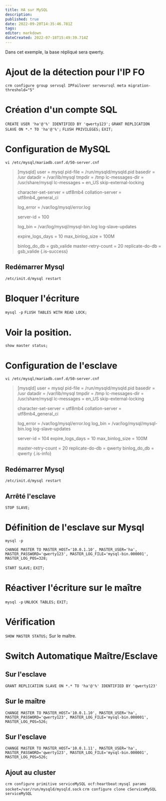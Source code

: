 ```yaml
---
title: HA sur MySQL
description: 
published: true
date: 2022-09-20T14:35:46.781Z
tags: 
editor: markdown
dateCreated: 2022-07-18T15:49:39.714Z
---
```


Dans cet exemple, la base répliqué sera qwerty.

# Ajout de la détection pour l'IP FO
`crm configure group servsql IPFailover serveursql meta migration-threshold="5"`

# Création d'un compte SQL
`CREATE USER 'ha'@'%' IDENTIFIED BY 'qwerty123';`
`GRANT REPLICATION SLAVE ON *.* TO 'ha'@'%';`
`FLUSH PRIVILEGES;`
`EXIT;`

# Configuration de MySQL
`vi /etc/mysql/mariadb.conf.d/50-server.cnf`

>[mysqld]
>user = mysql
>pid-file = /run/mysqld/mysqld.pid
>basedir = /usr
>datadir = /var/lib/mysql
>tmpdir = /tmp
>lc-messages-dir = /usr/share/mysql
>lc-messages = en_US
>skip-external-locking
>
>character-set-server = utf8mb4
>collation-server = utf8mb4_general_ci
>
>log_error = /var/log/mysql/error.log
>
>server-id = 100
>
>log_bin = /var/log/mysql/mysql-bin.log
>log-slave-updates
>
>expire_logs_days = 10
>max_binlog_size = 100M
>
>binlog_do_db = gsb_valide
>master-retry-count = 20
>replicate-do-db = gsb_valide
{.is-success}

## Redémarrer Mysql
`/etc/init.d/mysql restart`

# Bloquer l'écriture
`mysql -p`
`FLUSH TABLES WITH READ LOCK;`

# Voir la position.
`show master status;`



# Configuration de l'esclave
`vi /etc/mysql/mariadb.conf.d/50-server.cnf`

>[mysqld]
>user = mysql
>pid-file = /run/mysqld/mysqld.pid
>basedir = /usr
>datadir = /var/lib/mysql
>tmpdir = /tmp
>lc-messages-dir = /usr/share/mysql
>lc-messages = en_US
>skip-external-locking
>
>character-set-server = utf8mb4
>collation-server = utf8mb4_general_ci
>
>log_error = /var/log/mysql/error.log
>log_bin = /var/log/mysql/mysql-bin.log
>log-slave-updates
>
>server-id = 104
>expire_logs_days = 10
>max_binlog_size = 100M
>
>master-retry-count = 20
>replicate-do-db = qwerty
>binlog_do_db = qwerty
{.is-info}

## Redémarrer Mysql
`/etc/init.d/mysql restart`

## Arrêté l'esclave
`STOP SLAVE;`

# Définition de l'esclave sur Mysql
`mysql -p`

`CHANGE MASTER TO MASTER_HOST='10.0.1.10', MASTER_USER='ha', MASTER_PASSWORD='qwerty123', MASTER_LOG_FILE='mysql-bin.000001', MASTER_LOG_POS=328;`

`START SLAVE;`
`EXIT;`

# Réactiver l'écriture sur le maître
`mysql -p`
`UNLOCK TABLES;`
`EXIT;`

# Vérification
`SHOW MASTER STATUS;`
Sur le maître.

# Switch Automatique Maître/Esclave
## Sur l'esclave
`GRANT REPLICATION SLAVE ON *.* TO 'ha'@'%' IDENTIFIED BY 'qwerty123'`

## Sur le maître
`CHANGE MASTER TO MASTER_HOST='10.0.1.10', MASTER_USER='ha', MASTER_PASSWORD='qwerty123', MASTER_LOG_FILE='mysql-bin.000001', MASTER_LOG_POS=526;`

## Sur l'esclave
`CHANGE MASTER TO MASTER_HOST='10.0.1.11', MASTER_USER='ha', MASTER_PASSWORD='qwerty123', MASTER_LOG_FILE='mysql-bin.000001', MASTER_LOG_POS=526;`

## Ajout au cluster
`crm configure primitive serviceMySQL ocf:heartbeat:mysql params socket=/var/run/mysqld/mysqld.sock`
`crm configure clone cServiceMySQL serviceMySQL`